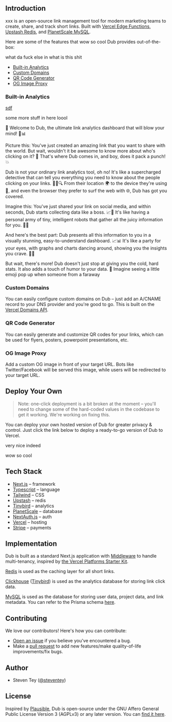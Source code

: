 ## Introduction

xxx is an open-source link management tool for modern marketing teams to create, share, and track short links. Built with [Vercel Edge Functions](http://vercel.com/edge), [Upstash Redis](https://docs.upstash.com/redis), and [PlanetScale MySQL](https://planetscale.com/).

Here are some of the features that wow so cool Dub provides out-of-the-box:

what da fuck else in what is this shit

- [Built-in Analytics](#built-in-analytics)
- [Custom Domains](#custom-domains)
- [QR Code Generator](#qr-code-generator)
- [OG Image Proxy](#og-image-proxy)

### Built-in Analytics

[sdf](sdf)

some more stuff in here loool

🎉 Welcome to Dub, the ultimate link analytics dashboard that will blow your mind! 🚀📊

Picture this: You've just created an amazing link that you want to share with the world. But wait, wouldn't it be awesome to know more about who's clicking on it? 🤔 That's where Dub comes in, and boy, does it pack a punch! 💥

Dub is not your ordinary link analytics tool, oh no! It's like a supercharged detective that can tell you everything you need to know about the people clicking on your links. 🕵️‍♀️🔍 From their location 🌍 to the device they're using 📱, and even the browser they prefer to surf the web with 🌐, Dub has got you covered.

Imagine this: You've just shared your link on social media, and within seconds, Dub starts collecting data like a boss. 📈💪 It's like having a personal army of tiny, intelligent robots that gather all the juicy information for you. 🤖💼

And here's the best part: Dub presents all this information to you in a visually stunning, easy-to-understand dashboard. 📈📊 It's like a party for your eyes, with graphs and charts dancing around, showing you the insights you crave. 🎉💃

But wait, there's more! Dub doesn't just stop at giving you the cold, hard stats. It also adds a touch of humor to your data. 🤣 Imagine seeing a little emoji pop up when someone from a faraway

### Custom Domains

You can easily configure custom domains on Dub – just add an A/CNAME record to your DNS provider and you're good to go. This is built on the [Vercel Domains API](https://domains-api.vercel.app/).

### QR Code Generator

You can easily generate and customize QR codes for your links, which can be used for flyers, posters, powerpoint presentations, etc.

### OG Image Proxy

Add a custom OG image in front of your target URL. Bots like Twitter/Facebook will be served this image, while users will be redirected to your target URL.

## Deploy Your Own

> Note: one-click deployment is a bit broken at the moment – you'll need to change some of the hard-coded values in the codebase to get it working. We're working on fixing this.

You can deploy your own hosted version of Dub for greater privacy & control. Just click the link below to deploy a ready-to-go version of Dub to Vercel.

very nice indeed

wow so cool

## Tech Stack

- [Next.js](https://nextjs.org/) – framework
- [Typescript](https://www.typescriptlang.org/) – language
- [Tailwind](https://tailwindcss.com/) – CSS
- [Upstash](https://upstash.com/) – redis
- [Tinybird](https://tinybird.com/) – analytics
- [PlanetScale](https://planetscale.com/) – database
- [NextAuth.js](https://next-auth.js.org/) – auth
- [Vercel](https://vercel.com/) – hosting
- [Stripe](https://stripe.com/) – payments

## Implementation

Dub is built as a standard Next.js application with [Middleware](https://nextjs.org/docs/advanced-features/middleware) to handle multi-tenancy, inspired by [the Vercel Platforms Starter Kit](https://github.com/vercel/platforms).

[Redis](https://redis.io/) is used as the caching layer for all short links.

[Clickhouse](https://clickhouse.com/) ([Tinybird](https://tinybird.com/)) is used as the analytics database for storing link click data.

[MySQL](https://www.mysql.com/) is used as the database for storing user data, project data, and link metadata. You can refer to the Prisma schema [here](/prisma/schema.prisma).

## Contributing

We love our contributors! Here's how you can contribute:

- [Open an issue](https://github.com/steven-tey/dub/issues) if you believe you've encountered a bug.
- Make a [pull request](https://github.com/steven-tey/dub/pull) to add new features/make quality-of-life improvements/fix bugs.

## Author

- Steven Tey ([@steventey](https://twitter.com/steventey))

## License

Inspired by [Plausible](https://plausible.io/), Dub is open-source under the GNU Affero General Public License Version 3 (AGPLv3) or any later version. You can [find it here](https://github.com/steven-tey/dub/blob/main/LICENSE.md).